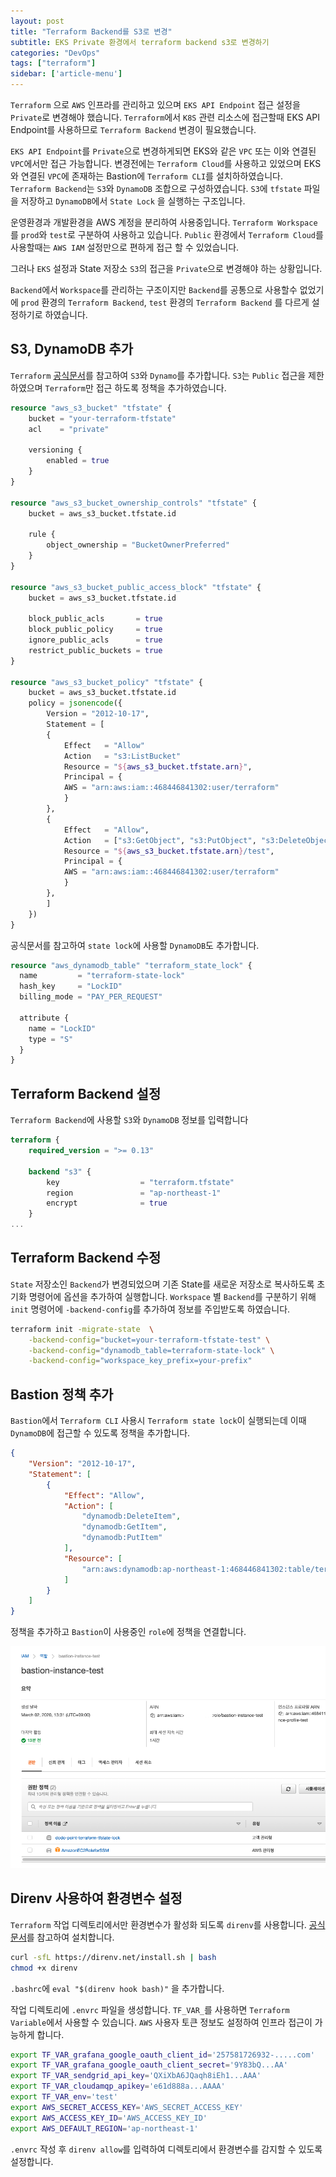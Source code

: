 ```yaml
---
layout: post
title: "Terraform Backend를 S3로 변경"
subtitle: EKS Private 환경에서 terraform backend s3로 변경하기
categories: "DevOps"
tags: ["terraform"]
sidebar: ['article-menu']
---
```


`Terraform` 으로 `AWS` 인프라를 관리하고 있으며 `EKS API Endpoint` 접근 설정을 `Private`로 변경해야 했습니다.
`Terraform`에서 `K8S` 관련 리소스에 접근할때 EKS API Endpoint를 사용하므로 `Terraform Backend` 변경이 필요했습니다.

`EKS API Endpoint`를 `Private`으로 변경하게되면 EKS와 같은 `VPC` 또는 이와 연결된 `VPC`에서만 접근 가능합니다.
변경전에는 `Terraform Cloud`를 사용하고 있었으며 EKS와 연결된 `VPC`에 존재하는 Bastion에 `Terraform CLI`를 설치하하였습니다.
`Terraform Backend`는 `S3`와 `DynamoDB` 조합으로 구성하였습니다. 
`S3`에 `tfstate` 파일을 저장하고 `DynamoDB`에서 `State Lock` 을 실행하는 구조입니다.

운영환경과 개발환경을 AWS 계정을 분리하여 사용중입니다. `Terraform Workspace`를 `prod`와 `test`로 구분하여 사용하고 있습니다.
`Public` 환경에서 `Terraform Cloud`를 사용할때는 `AWS IAM` 설정만으로 편하게 접근 할 수 있었습니다.

그러나 `EKS` 설정과 State 저장소 `S3`의 접근을 `Private`으로 변경해야 하는 상황입니다.

`Backend`에서 `Workspace`를 관리하는 구조이지만
`Backend`를 공통으로 사용할수 없었기에 `prod` 환경의 `Terraform Backend`, `test` 환경의 `Terraform Backend` 를 다르게 설정하기로 하였습니다.


## S3, DynamoDB 추가

`Terraform` [공식문서](https://www.terraform.io/language/settings/backends/s3)를 참고하여 `S3`와 `Dynamo`를 추가합니다.
`S3`는 `Public` 접근을 제한하였으며 `Terraform`만 접근 하도록 정책을 추가하였습니다.

``` terraform
resource "aws_s3_bucket" "tfstate" {
    bucket = "your-terraform-tfstate"
    acl    = "private"

    versioning {
        enabled = true
    }
}

resource "aws_s3_bucket_ownership_controls" "tfstate" {
    bucket = aws_s3_bucket.tfstate.id

    rule {
        object_ownership = "BucketOwnerPreferred"
    }
}

resource "aws_s3_bucket_public_access_block" "tfstate" {
    bucket = aws_s3_bucket.tfstate.id

    block_public_acls       = true
    block_public_policy     = true
    ignore_public_acls      = true
    restrict_public_buckets = true
}

resource "aws_s3_bucket_policy" "tfstate" {
    bucket = aws_s3_bucket.tfstate.id
    policy = jsonencode({
        Version = "2012-10-17",
        Statement = [
        {
            Effect   = "Allow"
            Action   = "s3:ListBucket"
            Resource = "${aws_s3_bucket.tfstate.arn}",
            Principal = {
            AWS = "arn:aws:iam::468446841302:user/terraform"
            }
        },
        {
            Effect   = "Allow",
            Action   = ["s3:GetObject", "s3:PutObject", "s3:DeleteObject"],
            Resource = "${aws_s3_bucket.tfstate.arn}/test",
            Principal = {
            AWS = "arn:aws:iam::468446841302:user/terraform"
            }
        },
        ]
    })
}
```

공식문서를 참고하여 `state lock`에 사용할 `DynamoDB`도 추가합니다.
``` terraform
resource "aws_dynamodb_table" "terraform_state_lock" {
  name         = "terraform-state-lock"
  hash_key     = "LockID"
  billing_mode = "PAY_PER_REQUEST"

  attribute {
    name = "LockID"
    type = "S"
  }
}
```

## Terraform Backend 설정

`Terraform Backend`에 사용할 `S3`와 `DynamoDB` 정보를 입력합니다

``` terraform
terraform {
    required_version = ">= 0.13"

    backend "s3" {
        key                  = "terraform.tfstate"
        region               = "ap-northeast-1"
        encrypt              = true
    }
...
```


## Terraform Backend 수정

`State` 저장소인 `Backend`가 변경되었으며 기존 State를 새로운 저장소로 복사하도록 초기화 명령어에 옵션을 추가하여 실행합니다.
`Workspace` 별 `Backend`를 구분하기 위해 `init` 명령어에 `-backend-config`를 추가하여 정보를 주입받도록 하였습니다.
``` bash
terraform init -migrate-state  \
    -backend-config="bucket=your-terraform-tfstate-test" \
    -backend-config="dynamodb_table=terraform-state-lock" \
    -backend-config="workspace_key_prefix=your-prefix"
```


## Bastion 정책 추가

`Bastion`에서 `Terraform CLI` 사용시 `Terraform state lock`이 실행되는데 이때 `DynamoDB`에 접근할 수 있도록
정책을 추가합니다.
``` json
{
    "Version": "2012-10-17",
    "Statement": [
        {
            "Effect": "Allow",
            "Action": [
                "dynamodb:DeleteItem",
                "dynamodb:GetItem",
                "dynamodb:PutItem"
            ],
            "Resource": [
                "arn:aws:dynamodb:ap-northeast-1:468446841302:table/terraform-state-lock"
            ]
        }
    ]
}
```

정책을 추가하고 `Bastion`이 사용중인 `role`에 정책을 연결합니다.

<img class="post_img" src="/assets/images/posts/terraform_backend.png">


## Direnv 사용하여 환경변수 설정

`Terraform` 작업 디렉토리에서만 환경변수가 활성화 되도록 `direnv`를 사용합니다.
[공식문서](https://direnv.net/docs/installation.html)를 참고하여 설치합니다.

``` bash
curl -sfL https://direnv.net/install.sh | bash
chmod +x direnv
```
`.bashrc`에 `eval "$(direnv hook bash)"` 을 추가합니다.

작업 디렉토리에 `.envrc` 파일을 생성합니다. `TF_VAR_`를 사용하면 `Terraform Variable`에서 사용할 수 있습니다.
`AWS` 사용자 토큰 정보도 설정하여 인프라 접근이 가능하게 합니다.

``` bash
export TF_VAR_grafana_google_oauth_client_id='257581726932-.....com'
export TF_VAR_grafana_google_oauth_client_secret='9Y83bQ...AA'
export TF_VAR_sendgrid_api_key='QXiXbA6JQaqh8iEh1...AAA'
export TF_VAR_cloudamqp_apikey='e61d888a...AAAA'
export TF_VAR_env='test'
export AWS_SECRET_ACCESS_KEY='AWS_SECRET_ACCESS_KEY'
export AWS_ACCESS_KEY_ID='AWS_ACCESS_KEY_ID'
export AWS_DEFAULT_REGION='ap-northeast-1'
```
`.envrc` 작성 후 `direnv allow`를 입력하여 디렉토리에서 환경변수를 감지할 수 있도록 설정합니다.

